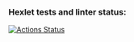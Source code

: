 ### Hexlet tests and linter status:
[![Actions Status](https://github.com/Aleksey-Samsonov/frontend-project-lvl1/workflows/hexlet-check/badge.svg)](https://github.com/Aleksey-Samsonov/frontend-project-lvl1/actions)